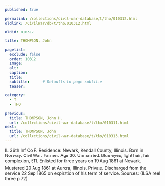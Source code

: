 ```yaml
---
published: true

permalink: /collections/civil-war-database/t/tho/010312.html
oldlink: /CivilWar/db/t/tho/010312.html

oldid: 010312

title: THOMPSON, John

pagelist:
  exclude: false
  order: 10312
  image: 
  alt:
  caption:
  title:
  subtitle:      # Defaults to page subtitle
  teaser:

category: 
  - T 
  - THO

previous:
  title: THOMPSON, John H.
  url: /collections/civil-war-database/t/tho/010311.html  
next:
  title: THOMPSON, John
  url: /collections/civil-war-database/t/tho/010313.html   
---
```

IL 36th Inf Co F. Residence: Newark, Kendall County, Illinois. Born in Norway. Civil War: Farmer. Age 30. Unmarried. Blue eyes, light hair, fair complexion, 5&#146;11&#148;. Enlisted for three years on 19 Aug 1861 at Newark. Mustered 20 Aug 1861 at Aurora, Illinois. Private. Discharged from the service 22 Sep 1865 on expiration of his term of service. Sources: (ILSA reel three p 72)